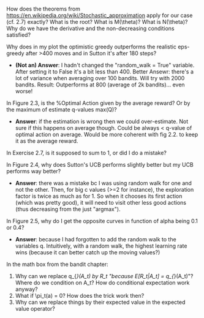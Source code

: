 How does the theorems from https://en.wikipedia.org/wiki/Stochastic_approximation apply for our case (cf. 2.7) exactly? What is the root? What is M(\theta)? What is N(\theta)? Why do we have the derivative and the non-decreasing conditions satisfied?

Why does in my plot the optimistic greedy outperforms the realistic eps-greedy after >400 moves and in Sutton it's after 180 steps?

- **(Not an) Answer**: I hadn't changed the "random_walk = True" variable. After setting it to False it's a bit less than 400.
Better Ansewr: there's a lot of variance when averaging over 100 bandits. Will try with 2000 bandits. Result: Outperforms at 800 (average of 2k bandits)... even worse!

In Figure 2.3, is the %Optimal Action given by the average reward? Or by the maximum of estimate q-values max(Q)?

- **Answer**: if the estimation is wrong then we could over-estimate. Not sure if this happens on average though. Could be always < q-value of optimal action on average. Would be more coherent with fig 2.2. to keep it as the average reward.

In Exercise 2.7, is it supposed to sum to 1, or did I do a mistake?

In Figure 2.4, why does Sutton's UCB performs slightly better but my UCB performs way better?

- **Answer**: there was a mistake bc I was using random walk for one and not the other. Then, for big c values (>=2 for instance),  the exploration factor is twice as much as for 1. So when it chooses its first action (which was pretty good), it will need to visit other less good actions (thus decreasing from the just "argmax").

In Figure 2.5, why do I get the opposite curves in function of alpha being 0.1 or 0.4?

- **Answer**: because I had forgotten to add the random walk to the variables q. Intuitively, with a random walk, the highest learning rate wins (because it can better catch up the moving values?)

In the math box from the bandit chapter:
1. Why can we replace q_{*}(A_t) by R_t "because E[R_t|A_t] = q_{*}(A_t)"? Where do we condition on A_t? How do conditional expectation work anyway?
2. What if \pi_t(a) = 0? How does the trick work then?
3. Why can we replace things by their expected value in the expected value operator?
